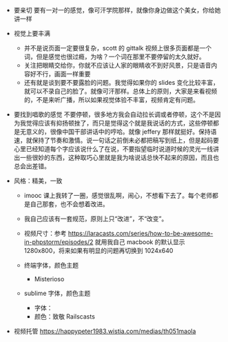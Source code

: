 - 要亲切
  要有一对一的感觉，像可汗学院那样，就像你身边做这个美女，你给她讲一样

- 视觉上要丰满
  - 并不是说页面一定要很复杂，scott 的 gittalk 视频上很多页面都是一个词，但是感觉也很过瘾，为啥？一个词在那里不要停留的太久就好。
  - 关注把眼睛交给你，你就不应该让人家的眼睛收不到好风景，只是语音内容好不行，画面一样重要
  - 还有就是谈到要不要露脸的问题。我觉得如果你的 slides 变化比较丰富，就可以不录自己的脸了。就像可汗那样。总体上的原则，大家是来看视频的，不是来听广播，所以如果视觉体验不丰富，视频肯定有问题。

- 要找到唱歌的感觉
  不要停顿，很多地方我会自动拉长调或者停顿，这个不是因为我觉得应该有抑扬顿挫了，而只是觉得这个就是我说话的方式，这些停顿都是无意义的，很像中国干部讲话中的哼哈。就像 jeffery 那样就挺好。保持语速，就保持了节奏和激情。说一句话之前倒未必都把稿写到纸上，但是起码要心里已经知道每个字应该说什么了在说，不要指望临时说道时候的灵光一线讲出一些很妙的东西，这种取巧心里就是我为啥说话总快不起来的原因，而且也总会出差错。

- 风格：精美，一致
  - imooc 课上我转了一圈，感觉很乱啊，闹心，不想看下去了。每个老师都是自己那套，也不会想着改进。
  - 我自己应该有一套规范，原则上只“改进”，不“改变”。
  - 视频尺寸：参考
    <https://laracasts.com/series/how-to-be-awesome-in-phpstorm/episodes/2>
    就用我自己 macbook 的默认显示 1280x800，将来如果有明显的问题再切换到 1024x640

  - 终端字体，颜色主题
    - Misterioso
  - sublime 字体，颜色主题
    - 字体：
    - 颜色：致敬 Railscasts
- 视频托管
  https://happypeter1983.wistia.com/medias/th051maola
